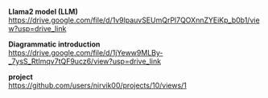 
**Llama2 model (LLM)**
<br>
https://drive.google.com/file/d/1v9lpauvSEUmQrPl7QOXnnZYEiKp_b0b1/view?usp=drive_link

**Diagrammatic introduction**
<br>
https://drive.google.com/file/d/1jYeww9MLBy-_7ysS_RtImqv7tQF9ucz6/view?usp=drive_link

**project**
<br>
https://github.com/users/nirvik00/projects/10/views/1
